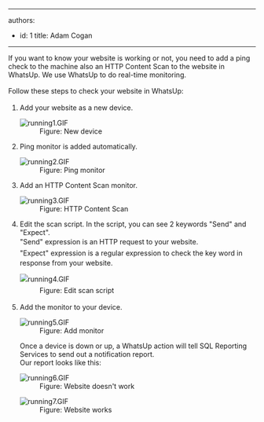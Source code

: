 

---
authors:
  - id: 1
    title: Adam Cogan
---




<span class='intro'> <p>If you want to know your website is working or not, you need to add a ping check to the machine also an HTTP&#160;Content Scan to the website in WhatsUp. We use WhatsUp to do real-time monitoring.</p>​<span style="line-height&#58;1.6;">Follow these steps to check your website in WhatsUp&#58;</span> </span>

<ol><li>Add your website as a new device. <dl class="image"><dt> <img src="/PublishingImages/running1.GIF" alt="running1.GIF" /> </dt><dd>Figure&#58; New device</dd></dl></li><li>Ping monitor is added automatically. <dl class="image"><dt> <img src="/PublishingImages/running2.GIF" alt="running2.GIF" /> </dt><dd>Figure&#58; Ping monitor</dd></dl></li><li>Add an&#160;HTTP&#160;Content Scan monitor. <dl class="image"><dt> <img src="/PublishingImages/running3.GIF" alt="running3.GIF" /> </dt><dd>Figure&#58; HTTP Content Scan</dd></dl></li><li>Edit the scan script. In the script, you can see 2 keywords &quot;Send&quot; and &quot;Expect&quot;.<br><span style="line-height&#58;1.6;">&quot;Send&quot; expression is an </span> HTTP<span style="line-height&#58;1.6;"> request to your website.<br></span><span style="line-height&#58;1.6;">&quot;Expect&quot; expression is a regular expression to check the key word in response from your website.<br></span><span style="line-height&#58;1.6;"> <dl class="image"><dt> <img src="/PublishingImages/running4.GIF" alt="running4.GIF" /> </dt><dd>Figure&#58; Edit scan script</dd></dl> </span></li><li>Add the monitor to your device. <dl class="image"><dt> <img src="/PublishingImages/running5.GIF" alt="running5.GIF" /> </dt><dd>Figure&#58; Add monitor</dd></dl> Once a device is down or up, a WhatsUp action will tell SQL Reporting Services to send out a notification report.&#160;<br>Our report looks like this&#58; <dl class="image"><dt> <img src="/PublishingImages/running6.GIF" alt="running6.GIF" /> </dt><dd>Figure&#58; Website doesn't work<br></dd></dl><dl class="image"><dt> <img src="/PublishingImages/running7.GIF" alt="running7.GIF" /> </dt><dd>Figure&#58; Website works</dd></dl></li></ol>


